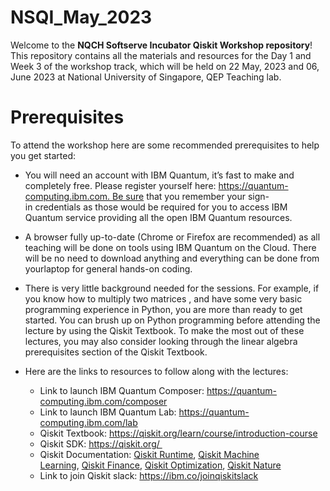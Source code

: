 # NSQI_May_2023

Welcome to the **NQCH Softserve Incubator Qiskit Workshop repository**! This repository contains all the materials and resources for the Day 1 and Week 3 of the workshop track, which will be held on 22 May, 2023 and 06, June 2023 at National University of Singapore, QEP Teaching lab.

# Prerequisites
To attend the workshop here are some recommended prerequisites to help you get started:

- You will need an account with IBM Quantum, it’s fast to make and completely free. Please register yourself here: https://quantum-computing.ibm.com. Be sure that you remember your sign-in credentials as those would be required for you to access IBM Quantum service providing all the open IBM Quantum resources.
- A browser fully up-to-date (Chrome or Firefox are recommended) as all teaching will be done on tools using IBM Quantum on the Cloud. There will be no need to download anything and everything can be done from yourlaptop for general hands-on coding.
- There is very little background needed for the sessions. For example, if you know how to multiply two matrices , and have some very basic programming experience in Python, you are more than ready to get started. You can brush up on Python programming before attending the lecture by using the Qiskit Textbook. To make the most out of these lectures, you may also consider looking through the linear algebra prerequisites section of the Qiskit Textbook.

- Here are the links to resources to follow along with the lectures:
  - Link to launch IBM Quantum Composer: https://quantum-computing.ibm.com/composer
  - Link to launch IBM Quantum Lab: https://quantum-computing.ibm.com/lab
  - Qiskit Textbook: https://qiskit.org/learn/course/introduction-course
  - Qiskit SDK: https://qiskit.org/ 
  - Qiskit Documentation: [Qiskit Runtime](https://quantum-computing.ibm.com/lab/docs/iql/runtime/), [Qiskit Machine Learning](https://qiskit.org/documentation/machine-learning/), [Qiskit Finance](https://qiskit.org/ecosystem/finance/), [Qiskit Optimization](https://qiskit.org/ecosystem/optimization/), [Qiskit Nature](https://qiskit.org/ecosystem/nature/)
  - Link to join Qiskit slack: https://ibm.co/joinqiskitslack
